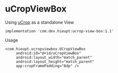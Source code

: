 # uCropViewBox
Using [uCrop](https://github.com/Yalantis/uCrop) as a standalone View
```
implementation 'com.dev.hieupt:ucrop-view-box:1.1'
```
 Usage
```
<com.hieupt.ucropviewbox.UCropViewBox
     android:id="@+id/uCropViewBox"
     android:layout_width="match_parent"
     android:layout_height="match_parent"
     app:cropFramePadding="8dp" />
```
